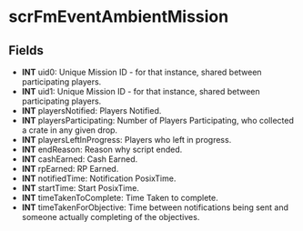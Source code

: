# scrFmEventAmbientMission

## Fields
* **INT** uid0: Unique Mission ID - for that instance, shared between participating players.
* **INT** uid1: Unique Mission ID - for that instance, shared between participating players.
* **INT** playersNotified: Players Notified.
* **INT** playersParticipating: Number of Players Participating, who collected a crate in any given drop.
* **INT** playersLeftInProgress: Players who left in progress.
* **INT** endReason: Reason why script ended.
* **INT** cashEarned: Cash Earned.
* **INT** rpEarned: RP Earned.
* **INT** notifiedTime: Notification PosixTime.
* **INT** startTime: Start PosixTime.
* **INT** timeTakenToComplete: Time Taken to complete.
* **INT** timeTakenForObjective: Time between notifications being sent and someone actually completing of the objectives.